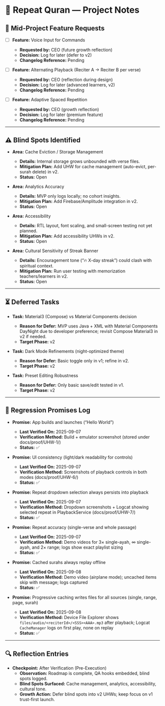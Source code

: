 # 📝 Repeat Quran — Project Notes

## 📌 Mid-Project Feature Requests
- [ ] **Feature:** Voice Input for Commands  
  - **Requested by:** CEO (future growth reflection)  
  - **Decision:** Log for later (defer to v2)  
  - **Changelog Reference:** Pending  

- [ ] **Feature:** Alternating Playback (Reciter A → Reciter B per verse)  
  - **Requested by:** CEO (reflection during design)  
  - **Decision:** Log for later (advanced learners, v2)  
  - **Changelog Reference:** Pending  

- [ ] **Feature:** Adaptive Spaced Repetition  
  - **Requested by:** CEO (growth reflection)  
  - **Decision:** Log for later (premium feature)  
  - **Changelog Reference:** Pending  

---

## ⚠️ Blind Spots Identified
- **Area:** Cache Eviction / Storage Management  
  - **Details:** Internal storage grows unbounded with verse files.  
  - **Mitigation Plan:** Add UHW for cache management (auto-evict, per-surah delete) in v2.  
  - **Status:** Open  

- **Area:** Analytics Accuracy  
  - **Details:** MVP only logs locally; no cohort insights.  
  - **Mitigation Plan:** Add Firebase/Amplitude integration in v2.  
  - **Status:** Open  

- **Area:** Accessibility  
  - **Details:** RTL layout, font scaling, and small-screen testing not yet planned.  
  - **Mitigation Plan:** Add accessibility UHWs in v2.  
  - **Status:** Open  

- **Area:** Cultural Sensitivity of Streak Banner  
  - **Details:** Encouragement tone (“🔥 X-day streak”) could clash with spiritual context.  
  - **Mitigation Plan:** Run user testing with memorization teachers/learners in v2.  
  - **Status:** Open  

---

## ⏳ Deferred Tasks
- **Task:** Material3 (Compose) vs Material Components decision  
  - **Reason for Defer:** MVP uses Java + XML with Material Components DayNight due to developer preference; revisit Compose Material3 in v2 if needed.  
  - **Target Phase:** v2  
- **Task:** Dark Mode Refinements (night-optimized theme)  
  - **Reason for Defer:** Basic toggle only in v1; refine in v2.  
  - **Target Phase:** v2  

- **Task:** Preset Editing Robustness  
  - **Reason for Defer:** Only basic save/edit tested in v1.  
  - **Target Phase:** v2  

---

## 🧪 Regression Promises Log
- **Promise:** App builds and launches (“Hello World”)  
  - **Last Verified On:** 2025-09-07  
  - **Verification Method:** Build + emulator screenshot (stored under docs/proof/UHW-1/)  
  - **Status:** ✅  

- **Promise:** UI consistency (light/dark readability for controls)  
  - **Last Verified On:** 2025-09-07  
  - **Verification Method:** Screenshots of playback controls in both modes (docs/proof/UHW-6/)  
  - **Status:** ✅  

- **Promise:** Repeat dropdown selection always persists into playback  
  - **Last Verified On:** 2025-09-07  
  - **Verification Method:** Dropdown screenshots + Logcat showing selected repeat in PlaybackService (docs/proof/UHW-7/)  
  - **Status:** ✅  

- **Promise:** Repeat accuracy (single-verse and whole passage)  
  - **Last Verified On:** 2025-09-07  
  - **Verification Method:** Demo videos for 3× single-ayah, ∞ single-ayah, and 2× range; logs show exact playlist sizing  
  - **Status:** ✅  

- **Promise:** Cached surahs always replay offline  
  - **Last Verified On:** 2025-09-08  
  - **Verification Method:** Demo video (airplane mode); uncached items skip with message; logs captured  
  - **Status:** ✅  

- **Promise:** Progressive caching writes files for all sources (single, range, page, surah)  
  - **Last Verified On:** 2025-09-08  
  - **Verification Method:** Device File Explorer shows `files/audio/<reciterId>/<SSS><AAA>.mp3` after playback; Logcat `CacheManager` logs on first play, none on replay  
  - **Status:** ✅  

---

## 🔍 Reflection Entries
- **Checkpoint:** After Verification (Pre-Execution)  
  - **Observation:** Roadmap is complete, QA hooks embedded, blind spots logged.  
  - **Blind Spots Surfaced:** Cache management, analytics, accessibility, cultural tone.  
  - **Growth Action:** Defer blind spots into v2 UHWs; keep focus on v1 trust-first launch.  

